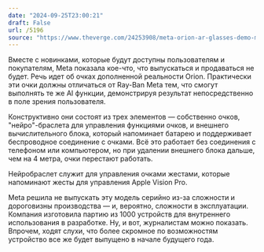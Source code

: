 ```yaml
---
date: "2024-09-25T23:00:21"
draft: False
url: /5196
source: "https://www.theverge.com/24253908/meta-orion-ar-glasses-demo-mark-zuckerberg-interview"
---
```


Вместе с новинками, которые будут доступны пользователям и покупателям, Meta показала кое-что, что выпускаться и продаваться не будет. Речь идет об очках дополненной реальности Orion. Практически эти очки должны отличаться от Ray-Ban Meta тем, что смогут выполнять те же AI функции, демонстрируя результат непосредственно в поле зрения пользователя.

Конструктивно они состоят из трех элементов — собственно очков, "нейро"-браслета для управления функциями очков, и внешнего вычислительного блока, который напоминает батарею и поддерживает беспроводное соединение с очками. Всё это работает без соединения с телефоном или компьютером, но при удалении внешнего блока дальше, чем на 4 метра, очки перестают работать.

Нейробраслет служит для управления очками жестами, которые напоминают жесты для управления Apple Vision Pro. 

Meta решила не выпускать эту модель серийно из-за сложности и дороговизны производства — и, вероятно, сложности в эксплуатации. Компания изготовила партию из 1000 устройств для внутреннего использования в разработке. Ну, и вот, журналистам можно показать. Впрочем, ходят слухи, что более скромное по возможностям устройство все же будет выпущено в начале будущего года.
